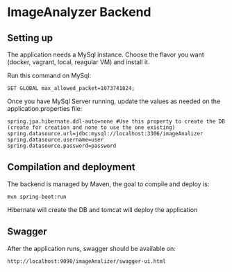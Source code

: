 # ImageAnalyzer Backend
## Setting up
The application needs a MySql instance. Choose the flavor you want (docker, vagrant, local, reagular VM) and install it.

Run this command on MySql:

`SET GLOBAL max_allowed_packet=1073741824;`

Once you have MySql Server running, update the values as needed on the application.properties file:

```
spring.jpa.hibernate.ddl-auto=none #Use this property to create the DB (create for creation and none to use the one existing)
spring.datasource.url=jdbc:mysql://localhost:3306/imageAnalizer
spring.datasource.username=user
spring.datasource.password=password
```
## Compilation and deployment
The backend is managed by Maven, the goal to compile and deploy is:

`mvn spring-boot:run`

Hibernate will create the DB and tomcat will deploy the application


## Swagger
After the application runs, swagger should be available on:

`http://localhost:9090/imageAnalizer/swagger-ui.html`